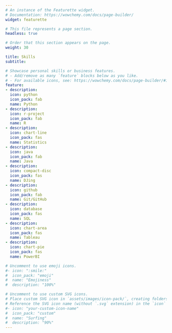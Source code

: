 ```yaml
---
# An instance of the Featurette widget.
# Documentation: https://wowchemy.com/docs/page-builder/
widget: featurette

# This file represents a page section.
headless: true

# Order that this section appears on the page.
weight: 30

title: Skills
subtitle:

# Showcase personal skills or business features.
# - Add/remove as many `feature` blocks below as you like.
# - For available icons, see: https://wowchemy.com/docs/page-builder/#icons
feature:
- description:
  icon: python
  icon_pack: fab
  name: Python
- description:
  icon: r-project
  icon_pack: fab
  name: R
- description:
  icon: chart-line
  icon_pack: fas
  name: Statistics
- description:
  icon: java
  icon_pack: fab
  name: Java
- description:
  icon: compact-disc
  icon_pack: fas
  name: DJing
- description:
  icon: github
  icon_pack: fab
  name: Git/GitHub
- description:
  icon: database
  icon_pack: fas
  name: SQL
- description:
  icon: chart-area
  icon_pack: fas
  name: Tableau
- description:
  icon: chart-pie
  icon_pack: fas
  name: PowerBI

# Uncomment to use emoji icons.
#- icon: ":smile:"
#  icon_pack: "emoji"
#  name: "Emojiness"
#  description: "100%"

# Uncomment to use custom SVG icons.
# Place custom SVG icon in `assets/images/icon-pack/`, creating folders if necessary.
# Reference the SVG icon name (without `.svg` extension) in the `icon` field.
#- icon: "your-custom-icon-name"
#  icon_pack: "custom"
#  name: "Surfing"
#  description: "90%"
---
```

